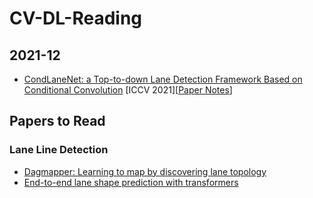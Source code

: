 # CV-DL-Reading

## 2021-12

- [CondLaneNet: a Top-to-down Lane Detection Framework Based on Conditional Convolution](https://openaccess.thecvf.com/content/ICCV2021/papers/Liu_CondLaneNet_A_Top-To-Down_Lane_Detection_Framework_Based_on_Conditional_Convolution_ICCV_2021_paper.pdf) \[ICCV 2021\]\[[Paper Notes](paper_notes/CondLaneNet.md)\]

## Papers to Read

### Lane Line Detection

- [Dagmapper: Learning to map by discovering lane topology](https://arxiv.org/pdf/2012.12377.pdf)
- [End-to-end lane shape prediction with transformers](https://arxiv.org/pdf/2011.04233.pdf)